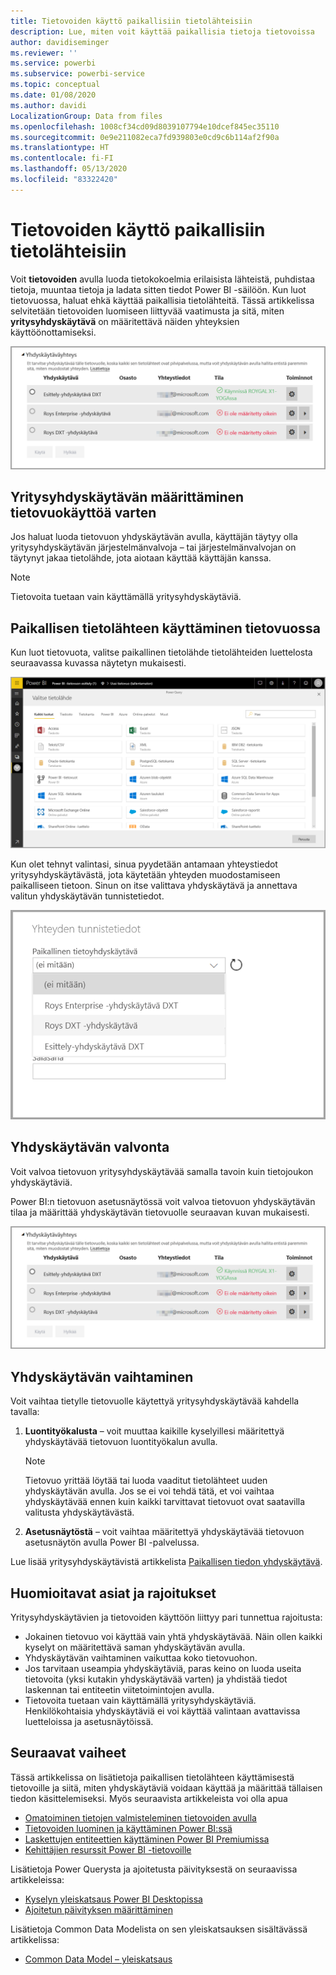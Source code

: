```yaml
---
title: Tietovoiden käyttö paikallisiin tietolähteisiin
description: Lue, miten voit käyttää paikallisia tietoja tietovoissa
author: davidiseminger
ms.reviewer: ''
ms.service: powerbi
ms.subservice: powerbi-service
ms.topic: conceptual
ms.date: 01/08/2020
ms.author: davidi
LocalizationGroup: Data from files
ms.openlocfilehash: 1008cf34cd09d8039107794e10dcef845ec35110
ms.sourcegitcommit: 0e9e211082eca7fd939803e0cd9c6b114af2f90a
ms.translationtype: HT
ms.contentlocale: fi-FI
ms.lasthandoff: 05/13/2020
ms.locfileid: "83322420"
---
```

# <a name="using-dataflows-with-on-premises-data-sources"></a>Tietovoiden käyttö paikallisiin tietolähteisiin

Voit **tietovoiden** avulla luoda tietokokoelmia erilaisista lähteistä, puhdistaa tietoja, muuntaa tietoja ja ladata sitten tiedot Power BI -säilöön. Kun luot tietovuossa, haluat ehkä käyttää paikallisia tietolähteitä. Tässä artikkelissa selvitetään tietovoiden luomiseen liittyvää vaatimusta ja sitä, miten **yritysyhdyskäytävä** on määritettävä näiden yhteyksien käyttöönottamiseksi.

![Tietovuot ja yhdyskäytävät](media/service-dataflows-onpremises-gateways/onpremises-gateways_01.png)

## <a name="configuring-an-enterprise-gateway-for-use-with-dataflows"></a>Yritysyhdyskäytävän määrittäminen tietovuokäyttöä varten

Jos haluat luoda tietovuon yhdyskäytävän avulla, käyttäjän täytyy olla yritysyhdyskäytävän järjestelmänvalvoja – tai järjestelmänvalvojan on täytynyt jakaa tietolähde, jota aiotaan käyttää käyttäjän kanssa. 


> [!NOTE]
> Tietovoita tuetaan vain käyttämällä yritysyhdyskäytäviä.

## <a name="using-an-on-premises-data-source-in-a-dataflow"></a>Paikallisen tietolähteen käyttäminen tietovuossa

Kun luot tietovuota, valitse paikallinen tietolähde tietolähteiden luettelosta seuraavassa kuvassa näytetyn mukaisesti.

![Paikallisen tietolähteen valinta](media/service-dataflows-onpremises-gateways/onpremises-gateways_02a.png)

Kun olet tehnyt valintasi, sinua pyydetään antamaan yhteystiedot yritysyhdyskäytävästä, jota käytetään yhteyden muodostamiseen paikalliseen tietoon. Sinun on itse valittava yhdyskäytävä ja annettava valitun yhdyskäytävän tunnistetiedot.

![Anna yhteyden tiedot](media/service-dataflows-onpremises-gateways/onpremises-gateways_03.png)

## <a name="monitoring-your-gateway"></a>Yhdyskäytävän valvonta

Voit valvoa tietovuon yritysyhdyskäytävää samalla tavoin kuin tietojoukon yhdyskäytäviä.

Power BI:n tietovuon asetusnäytössä voit valvoa tietovuon yhdyskäytävän tilaa ja määrittää yhdyskäytävän tietovuolle seuraavan kuvan mukaisesti.

![Yhdyskäytävän valvominen](media/service-dataflows-onpremises-gateways/onpremises-gateways_01.png)

## <a name="changing-a-gateway"></a>Yhdyskäytävän vaihtaminen

Voit vaihtaa tietylle tietovuolle käytettyä yritysyhdyskäytävää kahdella tavalla:

1. **Luontityökalusta** – voit muuttaa kaikille kyselyillesi määritettyä yhdyskäytävää tietovuon luontityökalun avulla.

    > [!NOTE]
    > Tietovuo yrittää löytää tai luoda vaaditut tietolähteet uuden yhdyskäytävän avulla. Jos se ei voi tehdä tätä, et voi vaihtaa yhdyskäytävää ennen kuin kaikki tarvittavat tietovuot ovat saatavilla valitusta yhdyskäytävästä.

2. **Asetusnäytöstä** – voit vaihtaa määritettyä yhdyskäytävää tietovuon asetusnäytön avulla Power BI -palvelussa.

Lue lisää yritysyhdyskäytävistä artikkelista [Paikallisen tiedon yhdyskäytävä](../connect-data/service-gateway-onprem.md).

## <a name="considerations-and-limitations"></a>Huomioitavat asiat ja rajoitukset

Yritysyhdyskäytävien ja tietovoiden käyttöön liittyy pari tunnettua rajoitusta:

* Jokainen tietovuo voi käyttää vain yhtä yhdyskäytävää. Näin ollen kaikki kyselyt on määritettävä saman yhdyskäytävän avulla.
* Yhdyskäytävän vaihtaminen vaikuttaa koko tietovuohon.
* Jos tarvitaan useampia yhdyskäytäviä, paras keino on luoda useita tietovoita (yksi kutakin yhdyskäytävää varten) ja yhdistää tiedot laskennan tai entiteetin viitetoimintojen avulla.
* Tietovoita tuetaan vain käyttämällä yritysyhdyskäytäviä. Henkilökohtaisia yhdyskäytäviä ei voi käyttää valintaan avattavissa luetteloissa ja asetusnäytöissä.


## <a name="next-steps"></a>Seuraavat vaiheet

Tässä artikkelissa on lisätietoja paikallisen tietolähteen käyttämisestä tietovoille ja siitä, miten yhdyskäytäviä voidaan käyttää ja määrittää tällaisen tiedon käsittelemiseksi. Myös seuraavista artikkeleista voi olla apua

* [Omatoiminen tietojen valmisteleminen tietovoiden avulla](service-dataflows-overview.md)
* [Tietovoiden luominen ja käyttäminen Power BI:ssä](service-dataflows-create-use.md)
* [Laskettujen entiteettien käyttäminen Power BI Premiumissa](service-dataflows-computed-entities-premium.md)
* [Kehittäjien resurssit Power BI -tietovoille](service-dataflows-developer-resources.md)

Lisätietoja Power Querysta ja ajoitetusta päivityksestä on seuraavissa artikkeleissa:
* [Kyselyn yleiskatsaus Power BI Desktopissa](desktop-query-overview.md)
* [Ajoitetun päivityksen määrittäminen](../connect-data/refresh-scheduled-refresh.md)

Lisätietoja Common Data Modelista on sen yleiskatsauksen sisältävässä artikkelissa:
* [Common Data Model – yleiskatsaus](https://docs.microsoft.com/powerapps/common-data-model/overview)
